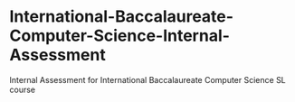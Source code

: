 # International-Baccalaureate-Computer-Science-Internal-Assessment
Internal Assessment for International Baccalaureate Computer Science SL course
